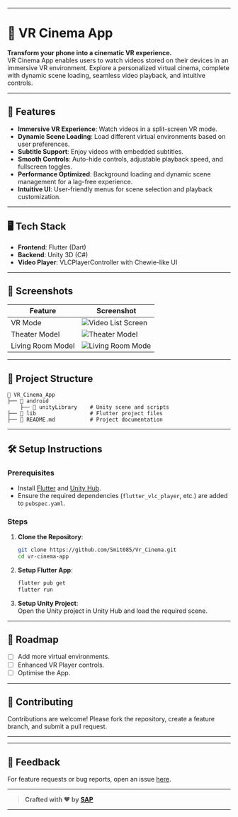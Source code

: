 
---

# 🎥 VR Cinema App  

**Transform your phone into a cinematic VR experience.**  
VR Cinema App enables users to watch videos stored on their devices in an immersive VR environment. Explore a personalized virtual cinema, complete with dynamic scene loading, seamless video playback, and intuitive controls.

---

## 🚀 Features  

- **Immersive VR Experience**: Watch videos in a split-screen VR mode.  
- **Dynamic Scene Loading**: Load different virtual environments based on user preferences.  
- **Subtitle Support**: Enjoy videos with embedded subtitles.  
- **Smooth Controls**: Auto-hide controls, adjustable playback speed, and fullscreen toggles.  
- **Performance Optimized**: Background loading and dynamic scene management for a lag-free experience.  
- **Intuitive UI**: User-friendly menus for scene selection and playback customization.  

---

## 🖥️ Tech Stack  

- **Frontend**: Flutter (Dart)  
- **Backend**: Unity 3D (C#)  
- **Video Player**: VLCPlayerController with Chewie-like UI  

---

## 📸 Screenshots  

| Feature        | Screenshot                                  |  
|----------------|--------------------------------------------|  
| VR Mode        | ![Video List Screen](https://github.com/user-attachments/assets/6c18ba4b-b001-41a1-b2f0-45c10fe13b19)          |  
| Theater Model  | ![Theater Model](https://github.com/user-attachments/assets/a8ac13ff-fe35-443d-8cac-9a1781d8b284)              |  
| Living Room Model      | ![Living Room Mode](https://github.com/user-attachments/assets/c5fc4dc6-72a6-4b03-b484-fba85a9a4953)   |  

---

## 📂 Project Structure  

```  
📂 VR_Cinema_App
├── 📁 android
    ├── 📁 unityLibrary    # Unity scene and scripts
├── 📁 lib                 # Flutter project files
├── 📄 README.md           # Project documentation
```  

---

## 🛠️ Setup Instructions  

### Prerequisites  
- Install [Flutter](https://flutter.dev/) and [Unity Hub](https://unity.com/).  
- Ensure the required dependencies (`flutter_vlc_player`, etc.) are added to `pubspec.yaml`.  

### Steps  
1. **Clone the Repository**:  
   ```bash  
   git clone https://github.com/Smit085/Vr_Cinema.git  
   cd vr-cinema-app  
   ```  

2. **Setup Flutter App**:  
   ```bash  
   flutter pub get  
   flutter run  
   ```  

3. **Setup Unity Project**:  
   Open the Unity project in Unity Hub and load the required scene.  

---

## 🎯 Roadmap  

- [ ] Add more virtual environments.  
- [ ] Enhanced VR Player controls.
- [ ] Optimise the App.

---

## 🤝 Contributing  

Contributions are welcome! Please fork the repository, create a feature branch, and submit a pull request.  

---


---

## 💬 Feedback  

For feature requests or bug reports, open an issue [here](https://github.com/Smit085/Vr_Cinema/issues).  

---

> **Crafted with ❤️ by [SAP](https://github.com/Smit085)**

--- 

